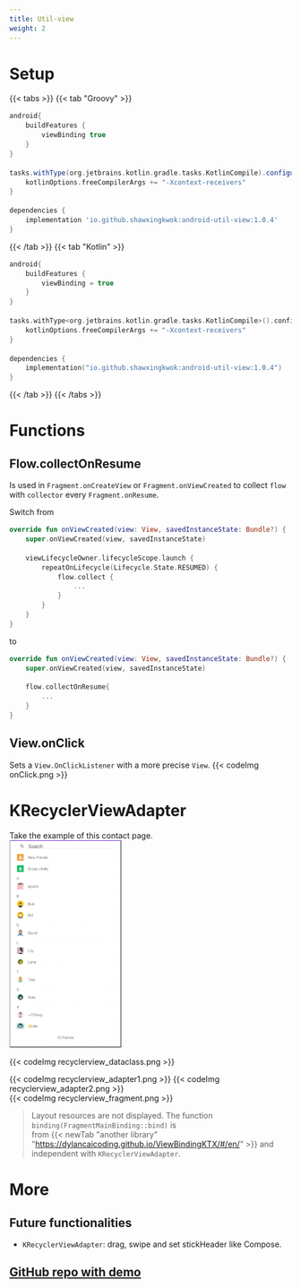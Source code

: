 ```yaml
---
title: Util-view
weight: 2
---
```


# Setup
{{< tabs >}}
{{< tab "Groovy" >}}

```groovy
android{
    buildFeatures {
        viewBinding true
    }
}

tasks.withType(org.jetbrains.kotlin.gradle.tasks.KotlinCompile).configureEach{
    kotlinOptions.freeCompilerArgs += "-Xcontext-receivers"
}

dependencies {
    implementation 'io.github.shawxingkwok:android-util-view:1.0.4'
}
```
{{< /tab >}}
{{< tab "Kotlin" >}}

```kotlin
android{
    buildFeatures {
        viewBinding = true
    }
}

tasks.withType<org.jetbrains.kotlin.gradle.tasks.KotlinCompile>().configureEach {
    kotlinOptions.freeCompilerArgs += "-Xcontext-receivers"
}

dependencies {
    implementation("io.github.shawxingkwok:android-util-view:1.0.4")
}
```
{{< /tab >}}
{{< /tabs >}}

# Functions
## Flow.collectOnResume
Is used in `Fragment.onCreateView` or `Fragment.onViewCreated` to 
collect `flow` with `collector` every `Fragment.onResume`.

Switch from
```kotlin
override fun onViewCreated(view: View, savedInstanceState: Bundle?) {
    super.onViewCreated(view, savedInstanceState)

    viewLifecycleOwner.lifecycleScope.launch {
        repeatOnLifecycle(Lifecycle.State.RESUMED) {
            flow.collect {
                ...
            }
        }
    }
}
```
to
```kotlin
override fun onViewCreated(view: View, savedInstanceState: Bundle?) {
    super.onViewCreated(view, savedInstanceState)

    flow.collectOnResume{
        ...
    }
}
```

## View.onClick
Sets a `View.OnClickListener` with a more precise `View`.
{{< codeImg onClick.png >}}

# KRecyclerViewAdapter
Take the example of this contact page.<br>
<img src="recyclerview_ui.png" width="200" alt="">

{{< codeImg recyclerview_dataclass.png >}}

{{< codeImg recyclerview_adapter1.png >}}
{{< codeImg recyclerview_adapter2.png >}}
<br>
{{< codeImg recyclerview_fragment.png >}}

> Layout resources are not displayed. The function `binding(FragmentMainBinding::bind)` is  
from {{< newTab "another library" "https://dylancaicoding.github.io/ViewBindingKTX/#/en/" >}} and independent with `KRecyclerViewAdapter`.

# More 
## Future functionalities
- `KRecyclerViewAdapter`: drag, swipe and set stickHeader like Compose. 

## <a href="https://github.com/ShawxingKwok/AndroidUtil-View" target="_blank"> GitHub repo with demo</a>